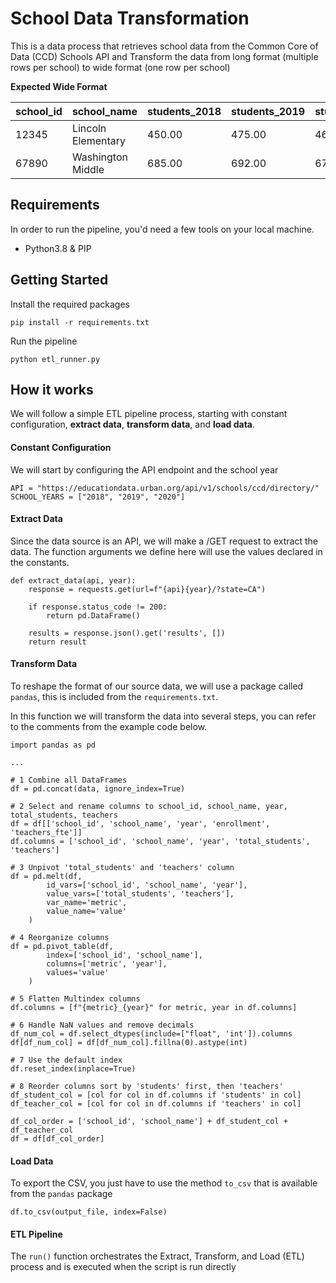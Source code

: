 # School Data Transformation

This is a data process that retrieves school data from the Common Core of Data (CCD) Schools API and Transform the data from long format (multiple rows per school) to wide format (one row per school)

**Expected Wide Format**

| school_id | school_name        | students_2018 | students_2019 | students_2020 | teachers_2018 | teachers_2019 | teachers_2020 |
| --------- | ------------------ | ------------- | ------------- | ------------- | ------------- | ------------- | ------------- |
| 12345     | Lincoln Elementary | 450.00        | 475.00        | 460.00        | 25.00         | 26.00         | 25.00         |
| 67890     | Washington Middle  | 685.00        | 692.00        | 678.00        | 35.00         | 36.00         | 35.00         |

## Requirements

In order to run the pipeline, you'd need a few tools on your local machine.

- Python3.8 & PIP

## Getting Started

Install the required packages

```
pip install -r requirements.txt
```

Run the pipeline

```
python etl_runner.py
```

## How it works

We will follow a simple ETL pipeline process, starting with constant configuration, **extract data**, **transform data**, and **load data**.

#### Constant Configuration

We will start by configuring the API endpoint and the school year

```
API = "https://educationdata.urban.org/api/v1/schools/ccd/directory/"
SCHOOL_YEARS = ["2018", "2019", "2020"]
```

#### Extract Data

Since the data source is an API, we will make a /GET request to extract the data. The function arguments we define here will use the values declared in the constants.

```
def extract_data(api, year):
    response = requests.get(url=f"{api}{year}/?state=CA")

    if response.status_code != 200:
        return pd.DataFrame()

    results = response.json().get('results', [])
    return result
```

#### Transform Data

To reshape the format of our source data, we will use a package called `pandas`, this is included from the `requirements.txt`.

In this function we will transform the data into several steps, you can refer to the comments from the example code below.

```
import pandas as pd

...

# 1 Combine all DataFrames
df = pd.concat(data, ignore_index=True)

# 2 Select and rename columns to school_id, school_name, year, total_students, teachers
df = df[['school_id', 'school_name', 'year', 'enrollment', 'teachers_fte']]
df.columns = ['school_id', 'school_name', 'year', 'total_students', 'teachers']

# 3 Unpivot 'total_students' and 'teachers' column
df = pd.melt(df,
        id_vars=['school_id', 'school_name', 'year'],
        value_vars=['total_students', 'teachers'],
        var_name='metric',
        value_name='value'
    )

# 4 Reorganize columns
df = pd.pivot_table(df,
        index=['school_id', 'school_name'],
        columns=['metric', 'year'],
        values='value'
    )

# 5 Flatten Multindex columns
df.columns = [f"{metric}_{year}" for metric, year in df.columns]

# 6 Handle NaN values and remove decimals
df_num_col = df.select_dtypes(include=["float", 'int']).columns
df[df_num_col] = df[df_num_col].fillna(0).astype(int)

# 7 Use the default index
df.reset_index(inplace=True)

# 8 Reorder columns sort by 'students' first, then 'teachers'
df_student_col = [col for col in df.columns if 'students' in col]
df_teacher_col = [col for col in df.columns if 'teachers' in col]

df_col_order = ['school_id', 'school_name'] + df_student_col + df_teacher_col
df = df[df_col_order]
```

#### Load Data

To export the CSV, you just have to use the method `to_csv` that is available from the `pandas` package

```
df.to_csv(output_file, index=False)
```

#### ETL Pipeline

The `run()` function orchestrates the Extract, Transform, and Load (ETL) process and is executed when the script is run directly

